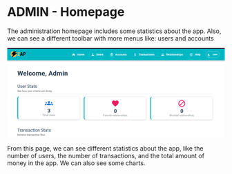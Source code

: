 # ADMIN - Homepage

The administration homepage includes some statistics about the app. Also, we can see a different toolbar with more menus like: users and accounts

![Admin homepage](./images/home-page-admin.png)

From this page, we can see different statistics about the app, like the number of users, the number of transactions, and the total amount of money in the app. We can also see some charts.
